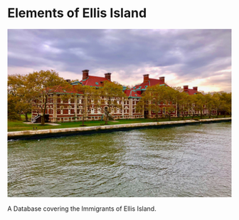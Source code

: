 # Elements of Ellis Island

![Ellis Island Main Building](imgs/IMG-0099.JPG)

A Database covering the Immigrants of Ellis Island.
